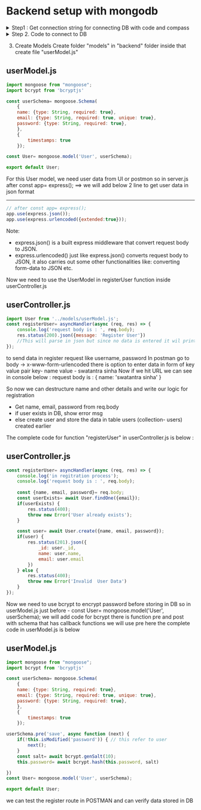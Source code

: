 # Backend setup with mongodb

<details>
  <summary>Step1 : Get connection string for connecting DB with code and compass </summary>

### Create Connection with MongoDB
Create Project - demo-connect-mongodb-with-node <br/> 
complete process of setup in mongodb website <br/>
and also create databse manually <br/>

### Add Data Option

- Create Database <br/>
database name: mernauth <br/>
collection name: users

- Note: We will need to URIs  <br/>
a. for connecting to compass   
b. for connecting to DB via code  

<ins>For Code : </ins> <br />
See Connect - Driver  
we will get below:  
> mongodb+srv://swatantrasinha15aug:password@demo-connection.zu17dyl.mongodb.net/?retryWrites=true&w=majority&appName=demo-connection

now in above string after  

*mongodb.net/* add the database name **mernauth**  and replace password (while coding and remove)

> mongodb+srv://swatantrasinha15aug:sinha@demo-connection.zu17dyl.mongodb.net/mernauth?retryWrites=true&w=majority&appName=demo-connection

put this in env file with  <br/>

```javascript
MONGO_URI= mongodb+srv://swatantrasinha15aug:sinha@demo-connection.zu17dyl.mongodb.net/mernauth?retryWrites=true&w=majority&appName=demo-connection
```

<ins>For Compass </ins>
See Connect - Compass
we will get below : <br/>
> mongodb+srv://swatantrasinha15aug:<password>@demo-connection.zu17dyl.mongodb.net/  

add this in compass and then we can access DB via compass <br/>


env file
--------
```javascript
NODE_ENV= development
PORT= 8000
MONGO_URI= mongodb+srv://swatantrasinha:sinha1508@mernauth.eatwkyd.mongodb.net/mernauth?retryWrites=true&w=majority
```

</details>

<details>
  <summary>Step 2. Code to connect to DB </summary>

- create new folder "config" inside "backend" folder
- create new file "db.js" inside the config folder

db.js
-----
```javascript
import mongoose from "mongoose";

const connectDB= async() => {
    try {
        const conn= await mongoose.connect(process.env.MONGO_URI);
        console.log(`Mongo DB connected : ${conn.connection.host}`);
    } catch (error) {
        console.error(`Error : ${error.message}`);
        process.exit(1);
    }
};
export default connectDB;
```
### Add this database configuration to server.js file

server.js
---------
```javascript
import connectDB from './config/db.js';
// before const app= express();
dotenv.config();
connectDB();
```

Now start server 
```bash
npm run server
```
We can see below in console: <br />
Server started on port :  8000  
Mongo DB connected : ac-s39bhze-shard-00-01.zu17dyl.mongodb.net


So now Database connection is done
</details>

3. Create Models
Create folder "models" in "backend" folder
inside that create file "userModel.js"

userModel.js
------------
```javascript
import mongoose from "mongoose";
import bcrypt from 'bcryptjs'

const userSchema= mongoose.Schema(
    {
    name: {type: String, required: true},
    email: {type: String, required: true, unique: true},
    password: {type: String, required: true},
    },
    {
        timestamps: true
    });

const User= mongoose.model('User', userSchema);

export default User;
```
For this User model, we need user data from UI or postmon 
so in server.js after const app= express(); ==> we will add below 2 line to get user data in json format

---------------
```javascript
// after const app= express();
app.use(express.json());
app.use(express.urlencoded({extended:true}));
```
Note: 
- express.json() is a built express middleware that convert request body to JSON.
- express.urlencoded() just like express.json() converts request body to JSON, it also carries out some other
  functionalities like: converting form-data to JSON etc.

Now we need to use the UserModel in registerUser function inside userController.js

userController.js
-----------------

```javascript
import User from '../models/userModel.js';
const registerUser= asyncHandler(async (req, res) => {
    console.log('request body is : ', req.body);
    res.status(200).json({message: 'Register User'})
    //This will parse in json but since no data is entered it wil print {} in terminal
});
```

to send data in register request like username, password
In postman  go to body -> x-www-form-urlencoded
there is option to enter data in form of key value pair
key- name
value - swatantra sinha
Now if we hit URL we can see in console below : 
request body is :  { name: 'swatantra sinha' }

So now we can destructure name and other details and write our logic for registration
- Get name, email, password from req.body
- if user exists in DB, show error msg
- else create user and store the data in table users (collection- users) created earlier 

The complete code for function "registerUser" in userController.js is below :

userController.js
------------------

```javascript
const registerUser= asyncHandler(async (req, res) => {
    console.log('in regitration process');
    console.log('request body is : ', req.body);
    
    const {name, email, password}= req.body;
    const userExists= await User.findOne({email});
    if(userExists) {
        res.status(400);
        throw new Error('User already exists');
    }

    const user= await User.create({name, email, password});
    if(user) {
        res.status(201).json({
            _id: user._id,
            name: user.name,
            email: user.email
        })
    } else {
        res.status(400);
        throw new Error('Invalid  User Data')
    }
});
```
Now we need to use bcrypt to encrypt password before storing in DB
so in userModel.js just before - const User= mongoose.model('User', userSchema);
we will add code for bcrypt
there is function pre and post with schema that has callback functions
we will use pre here 
the complete code in userModel.js is below

userModel.js
-------------
```javascript
import mongoose from "mongoose";
import bcrypt from 'bcryptjs'

const userSchema= mongoose.Schema(
    {
    name: {type: String, required: true},
    email: {type: String, required: true, unique: true},
    password: {type: String, required: true},
    },
    {
        timestamps: true
    });

userSchema.pre('save', async function (next) {
    if(!this.isModified('password')) { // this refer to user
        next();
    }
    const salt= await bcrypt.genSalt(10);
    this.password= await bcrypt.hash(this.password, salt)

})
const User= mongoose.model('User', userSchema);

export default User;
```

we can test the register route in POSTMAN
and can verify data stored in DB 

